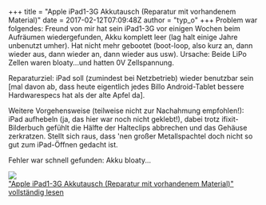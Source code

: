 +++
title = "Apple iPad1-3G Akkutausch (Reparatur mit vorhandenem Material)"
date = 2017-02-12T07:09:48Z
author = "typ_o"
+++
Problem war folgendes: Freund von mir hat sein iPad1-3G vor einigen
Wochen beim Aufräumen wiedergefunden, Akku komplett leer (lag halt
einige Jahre unbenutzt umher). Hat nicht mehr gebootet (boot-loop, also
kurz an, dann wieder aus, dann wieder an, dann wieder aus usw). Ursache:
Beide LiPo Zellen waren bloaty...und hatten 0V Zellspannung.  
  
Reparaturziel: iPad soll (zumindest bei Netzbetrieb) wieder benutzbar
sein \[mal davon ab, dass heute eigentlich jedes Billo Android-Tablet
bessere Hardwarespecs hat als der alte Apfel da\].  
  
Weitere Vorgehensweise (teilweise nicht zur Nachahmung empfohlen\!):  
iPad aufhebeln (ja, das hier war noch nicht geklebt\!), dabei trotz
ifixit-Bilderbuch gefühlt die Hälfte der Halteclips abbrechen und das
Gehäuse zerkratzen. Stellt sich raus, dass 'nen großer Metallspachtel
doch nicht so gut zum iPad-Öffnen gedacht ist.  
  
Fehler war schnell gefunden: Akku bloaty...  
  
[![](https://flipdot.org/blog/uploads/ipad-bloaty1.serendipityThumb.jpg)](https://flipdot.org/blog/uploads/ipad-bloaty1.jpg)  
["Apple iPad1-3G Akkutausch (Reparatur mit vorhandenem Material)"
vollständig
lesen](https://flipdot.org/blog/archives/367-Apple-iPad1-3G-Akkutausch-Reparatur-mit-vorhandenem-Material.html#extended)
